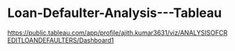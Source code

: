 # Loan-Defaulter-Analysis---Tableau



https://public.tableau.com/app/profile/ajith.kumar3631/viz/ANALYSISOFCREDITLOANDEFAULTERS/Dashboard1
